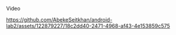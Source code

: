 Video

https://github.com/AbekeSeitkhan/android-lab2/assets/122879227/18c2dd40-2471-4968-af43-4e153859c575

